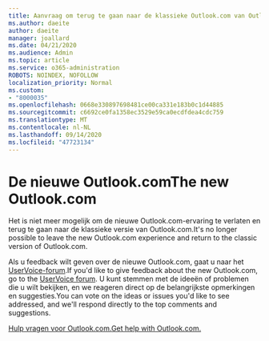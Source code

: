 ```yaml
---
title: Aanvraag om terug te gaan naar de klassieke Outlook.com van Outlook.com bèta
ms.author: daeite
author: daeite
manager: joallard
ms.date: 04/21/2020
ms.audience: Admin
ms.topic: article
ms.service: o365-administration
ROBOTS: NOINDEX, NOFOLLOW
localization_priority: Normal
ms.custom:
- "8000035"
ms.openlocfilehash: 0668e330897698481ce00ca331e183b0c1d44885
ms.sourcegitcommit: c6692ce0fa1358ec3529e59ca0ecdfdea4cdc759
ms.translationtype: MT
ms.contentlocale: nl-NL
ms.lasthandoff: 09/14/2020
ms.locfileid: "47723134"
---
```

# <a name="the-new-outlookcom"></a><span data-ttu-id="4c58f-102">De nieuwe Outlook.com</span><span class="sxs-lookup"><span data-stu-id="4c58f-102">The new Outlook.com</span></span>

<span data-ttu-id="4c58f-103">Het is niet meer mogelijk om de nieuwe Outlook.com-ervaring te verlaten en terug te gaan naar de klassieke versie van Outlook.com.</span><span class="sxs-lookup"><span data-stu-id="4c58f-103">It's no longer possible to leave the new Outlook.com experience and return to the classic version of Outlook.com.</span></span>

<span data-ttu-id="4c58f-104">Als u feedback wilt geven over de nieuwe Outlook.com, gaat u naar het [UserVoice-forum](https://go.microsoft.com/fwlink/p/?linkid=851599).</span><span class="sxs-lookup"><span data-stu-id="4c58f-104">If you'd like to give feedback about the new Outlook.com, go to the [UserVoice forum](https://go.microsoft.com/fwlink/p/?linkid=851599).</span></span> <span data-ttu-id="4c58f-105">U kunt stemmen met de ideeën of problemen die u wilt bekijken, en we reageren direct op de belangrijkste opmerkingen en suggesties.</span><span class="sxs-lookup"><span data-stu-id="4c58f-105">You can vote on the ideas or issues you'd like to see addressed, and we'll respond directly to the top comments and suggestions.</span></span>

[<span data-ttu-id="4c58f-106">Hulp vragen voor Outlook.com.</span><span class="sxs-lookup"><span data-stu-id="4c58f-106">Get help with Outlook.com.</span></span>](https://support.office.com/article/40676ad0-c831-45ac-a023-5be633be798d?wt.mc_id=Office_Outlook_com_Alchemy)
